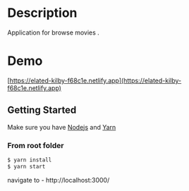 # Description
Application for browse movies .

# Demo
[https://elated-kilby-f68c1e.netlify.app](https://elated-kilby-f68c1e.netlify.app)

## Getting Started
Make sure you have [Nodejs](https://nodejs.org/) and [Yarn](https://yarnpkg.com/)

### From root folder

```bash
$ yarn install   
$ yarn start 
```


navigate to - http://localhost:3000/
